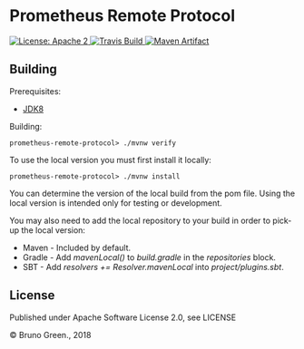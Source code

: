 Prometheus Remote Protocol
===========================

<a href="https://raw.githubusercontent.com/ArpNetworking/prometheus-remote-protocol/master/LICENSE">
    <img src="https://img.shields.io/hexpm/l/plug.svg"
         alt="License: Apache 2">
</a>
<a href="https://travis-ci.com/ArpNetworking/prometheus-remote-protocol">
    <img src="https://travis-ci.com/ArpNetworking/prometheus-remote-protocol.svg?branch=master"
         alt="Travis Build">
</a>
<a href="http://search.maven.org/#search%7Cga%7C1%7Cg%3A%22com.arpnetworking.metrics%22%20a%3A%22prometheus-remote-protocol%22">
    <img src="https://img.shields.io/maven-central/v/com.arpnetworking.metrics/prometheus-remote-protocol.svg"
         alt="Maven Artifact">
</a>

Building
--------

Prerequisites:
* [JDK8](http://www.oracle.com/technetwork/java/javase/downloads/jdk8-downloads-2133151.html)

Building:

    prometheus-remote-protocol> ./mvnw verify

To use the local version you must first install it locally:

    prometheus-remote-protocol> ./mvnw install

You can determine the version of the local build from the pom file.  Using the local version is intended only for testing or development.

You may also need to add the local repository to your build in order to pick-up the local version:

* Maven - Included by default.
* Gradle - Add *mavenLocal()* to *build.gradle* in the *repositories* block.
* SBT - Add *resolvers += Resolver.mavenLocal* into *project/plugins.sbt*.

License
-------

Published under Apache Software License 2.0, see LICENSE

&copy; Bruno Green., 2018
